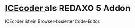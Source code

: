 # [ICEcoder ](https://icecoder.net) als REDAXO 5 Addon

ICEcoder ist ein Browser-basierter Code-Editor.

